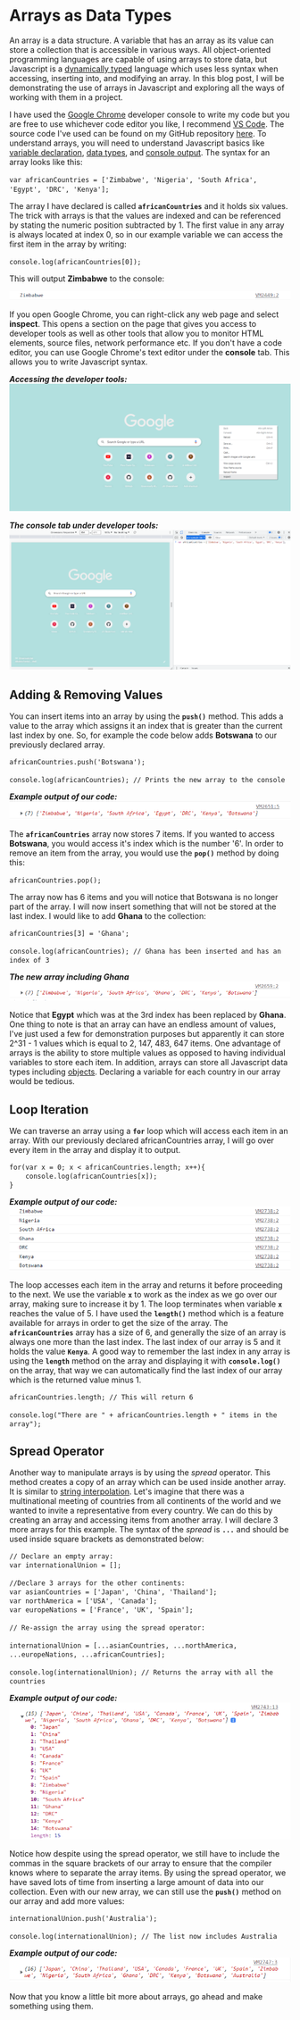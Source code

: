 # Arrays as Data Types
An array is a data structure. A variable that has an array as its value can store a collection that is accessible in various ways. All object-oriented programming languages are capable of using arrays to store data, but Javascript is a [dynamically typed](https://www.techtarget.com/searchapparchitecture/tip/Static-vs-dynamic-typing-The-details-and-differences) language which uses less syntax when accessing, inserting into, and modifying an array. In this blog post, I will be demonstrating the use of arrays in Javascript and exploring all the ways of working with them in a project.

I have used the [Google Chrome](https://www.google.com/chrome/) developer console to write my code but you are free to use whichever code editor you like, I recommend [VS Code](https://code.visualstudio.com/). The source code I've used can be found on my GitHub repository [here](https://github.com/tawanda-profuse/Arrays-in-JavaScript). To understand arrays, you will need to understand Javascript basics like [variable declaration](https://www.w3schools.com/js/js_variables.asp), [data types](https://www.w3schools.com/js/js_datatypes.asp), and [console output](https://www.w3schools.com/jsref/met_console_log.asp). The syntax for an array looks like this:

`var africanCountries = ['Zimbabwe', 'Nigeria', 'South Africa', 'Egypt', 'DRC', 'Kenya'];`  

The array I have declared is called **`africanCountries`** and it holds six values. The trick with arrays is that the values are indexed and can be referenced by stating the numeric position subtracted by 1. The first value in any array is always located at index 0, so in our example variable we can access the first item in the array by writing:

`console.log(africanCountries[0]);`

This will output **Zimbabwe** to the console:

![Example output of our code](https://github.com/tawanda-profuse/Arrays-in-JavaScript/blob/master/images/image_1.png)

If you open Google Chrome, you can right-click any web page and select **inspect**. This opens a section on the page that gives you access to developer tools as well as other tools that allow you to monitor HTML elements, source files, network performance etc. If you don't have a code editor, you can use Google Chrome's text editor under the **console** tab. This allows you to write Javascript syntax.

***Accessing the developer tools:***
![How to access the developer tools:](https://github.com/tawanda-profuse/Arrays-in-JavaScript/blob/master/images/image_2.png)

***The console tab under developer tools:***
![How to access the developer tools:](https://github.com/tawanda-profuse/Arrays-in-JavaScript/blob/master/images/image_3.png)

## Adding & Removing Values
You can insert items into an array by using the **`push()`** method. This adds a value to the array which assigns it an index that is greater than the current last index by one. So, for example the code below adds **Botswana** to our previously declared array.

```
africanCountries.push('Botswana');

console.log(africanCountries); // Prints the new array to the console
```

***Example output of our code:***
![Example output of our code](https://github.com/tawanda-profuse/Arrays-in-JavaScript/blob/master/images/image_4.png)

The **`africanCountries`** array now stores 7 items. If you wanted to access **Botswana**, you would access it's index which is the number '6'. In order to remove an item from the array, you would use the **`pop()`** method by doing this:

`africanCountries.pop();`

The array now has 6 items and you will notice that Botswana is no longer part of the array. I will now insert something that will not be stored at the last index. I would like to add **Ghana** to the collection:

```
africanCountries[3] = 'Ghana';

console.log(africanCountries); // Ghana has been inserted and has an index of 3
```

***The new array including Ghana***
![Example output of our code](https://github.com/tawanda-profuse/Arrays-in-JavaScript/blob/master/images/image_5.png)

Notice that **Egypt** which was at the 3rd index has been replaced by **Ghana**. One thing to note is that an array can have an endless amount of values, I've just used a few for demonstration purposes but apparently it can store 2^31 - 1 values which is equal to 2, 147, 483, 647 items. One advantage of arrays is the ability to store multiple values as opposed to having individual variables to store each item. In addition, arrays can store all Javascript data types including [objects](https://www.w3schools.com/js/js_objects.asp). Declaring a variable for each country in our array would be tedious.

## Loop Iteration
We can traverse an array using a **`for`** loop which will access each item in an array. With our previously declared africanCountries array, I will go over every item in the array and display it to output.

```
for(var x = 0; x < africanCountries.length; x++){   
    console.log(africanCountries[x]);
}
```

***Example output of our code:***
![Example output of our code](https://github.com/tawanda-profuse/Arrays-in-JavaScript/blob/master/images/image_6.png)

The loop accesses each item in the array and returns it before proceeding to the next. We use the variable **`x`** to work as the index as we go over our array, making sure to increase it by 1. The loop terminates when variable **`x`** reaches the value of 5. I have used the **`length()`** method which is a feature available for arrays in order to get the size of the array. The **`africanCountries`** array has a size of 6, and generally the size of an array is always one more than the last index. The last index of our array is 5 and it holds the value **`Kenya`**. A good way to remember the last index in any array is using the **`length`** method on the array and displaying it with **`console.log()`** on the array, that way we can automatically find the last index of our array which is the returned value minus 1.

```
africanCountries.length; // This will return 6

console.log("There are " + africanCountries.length + " items in the array"); 
```
## Spread Operator
Another way to manipulate arrays is by using the *spread* operator. This method creates a copy of an array which can be used inside another array. It is similar to [string interpolation](https://dmitripavlutin.com/string-interpolation-in-javascript/). Let's imagine that there was a multinational meeting of countries from all continents of the world and we wanted to invite a representative from every country. We can do this by creating an array and accessing items from another array. I will declare 3 more arrays for this example. The syntax of the *spread* is **`...`** and should be used inside square brackets as demonstrated below:

```
// Declare an empty array:
var internationalUnion = [];

//Declare 3 arrays for the other continents:
var asianCountries = ['Japan', 'China', 'Thailand'];
var northAmerica = ['USA', 'Canada'];
var europeNations = ['France', 'UK', 'Spain'];

// Re-assign the array using the spread operator:

internationalUnion = [...asianCountries, ...northAmerica, ...europeNations, ...africanCountries];

console.log(internationalUnion); // Returns the array with all the countries
```

***Example output of our code:***
![Example output of our code](https://github.com/tawanda-profuse/Arrays-in-JavaScript/blob/master/images/image_7.png)

Notice how despite using the spread operator, we still have to include the commas in the square brackets of our array to ensure that the compiler knows where to separate the array items. By using the spread operator, we have saved lots of time from inserting a large amount of data into our collection. Even with our new array, we can still use the **`push()`** method on our array and add more values:

```
internationalUnion.push('Australia');

console.log(internationalUnion); // The list now includes Australia
```

***Example output of our code:***
![Example output of our code](https://github.com/tawanda-profuse/Arrays-in-JavaScript/blob/master/images/image_8.png) 

Now that you know a little bit more about arrays, go ahead and make something using them. 
